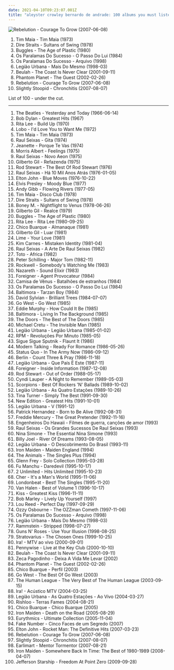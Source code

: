 ```yaml
---
date: 2021-04-10T09:23:07.001Z
title: "aleyster crowley bernardo de andrade: 100 albums you must listen to before you die"
---
```

![Rebelution - Courage To Grow (2007-06-08)](https://img.discogs.com/UE-WwdQeJlIDFFetntI6M_EF4kM=/fit-in/600x534/filters:strip_icc():format(jpeg):mode_rgb():quality(90)/discogs-images/R-2623307-1550285510-8608.jpeg.jpg "Rebelution - Courage To Grow (2007-06-08)")
<ol class="albums">
<li data-cover="http://coverartarchive.org/release/ff44db1d-4986-465e-bf65-5ca62d7e84b0/15665166046-500.jpg" data-tags="disco, soul, dance, album rock, funk, california, brazilian, romance, shows, aleister crowley, christopher lee, blogs, musica, aleyster crowley, argeu california seixas, silvio passos, wilson seixas, california seixas, familia, aleister, raul seixas, cultura, camisa de venus, amidio junior, filmes, anyzio rocha, nova california seixas, mucajai, argeu california, beto juara, don kalifa, caracarai, aleystercrowleype, donkalifa, aleystercrowley, simplesdemais, os putos brothers, aleyster, silva alhandra, krica morena bela, boa vista, roraima, kricamorena, encontro dos famosos, enoque gomes, rodrigo otarola, palco, familia santos, argeu, krica morena, mosca navarro, argeu bernardo de andrade, aleyster crowley bernardo de andrade, marcelo nova e a envergadura moral, mamao com acucar, thebestofaleystercrowley, negocios, banda metamorphosis, california rock clube, eventos, trepidants, destaque, os karetas, bernardo montador de moveis em recife, ernandes dantas, o peregrino da musica, curativos, t maia" role="button">Tim Maia - Tim Maia (1973)</li>
<li data-cover="http://coverartarchive.org/release/c5b897cd-1802-48ac-abae-b212695afba0/22190937325-500.jpg" data-tags="classic rock" role="button">Dire Straits - Sultans of Swing (1978)</li>
<li data-cover="http://coverartarchive.org/release/5345137c-dc6e-4d56-9bf8-19d270c27155/2823550916-500.jpg" data-tags="80s" role="button">Buggles - The Age of Plastic (1980)</li>
<li data-cover="http://coverartarchive.org/release/fd31377c-fa51-4b08-a8b2-5a76be4daffb/23201700892-500.jpg" data-tags="disco, dance, album rock, california, romance, shows, aleister crowley, christopher lee, blogs, musica, aleyster crowley, argeu california seixas, silvio passos, wilson seixas, california seixas, familia, aleister, raul seixas, cultura, camisa de venus, amidio junior, filmes, anyzio rocha, nova california seixas, eu tenho, mucajai, argeu california, beto juara, don kalifa, caracarai, aleystercrowleype, donkalifa, aleystercrowley, simplesdemais, os putos brothers, aleyster, silva alhandra, krica morena bela, boa vista, roraima, kricamorena, encontro dos famosos, enoque gomes, rodrigo otarola, palco, familia santos, argeu, krica morena, mosca navarro, argeu bernardo de andrade, aleyster crowley bernardo de andrade, marcelo nova e a envergadura moral, mamao com acucar, thebestofaleystercrowley, negocios, banda metamorphosis, california rock clube, eventos, trepidants, destaque, os karetas, bernardo montador de moveis em recife, ernandes dantas, o peregrino da musica" role="button">Os Paralamas Do Sucesso - O Passo Do Lui (1984)</li>
<li data-cover="http://coverartarchive.org/release/b1d6ea9c-8928-4204-b786-60839b533721/12597322118-500.jpg" data-tags="disco, dance, album rock, brasil, california, romance, john, shows, aleister crowley, christopher lee, blogs, musica, aleyster crowley, argeu california seixas, silvio passos, wilson seixas, california seixas, familia, aleister, raul seixas, cultura, camisa de venus, amidio junior, filmes, anyzio rocha, nova california seixas, mucajai, argeu california, beto juara, don kalifa, caracarai, aleystercrowleype, donkalifa, aleystercrowley, simplesdemais, os putos brothers, aleyster, silva alhandra, krica morena bela, boa vista, roraima, kricamorena, encontro dos famosos, enoque gomes, rodrigo otarola, palco, familia santos, argeu, krica morena, mosca navarro, argeu bernardo de andrade, aleyster crowley bernardo de andrade, marcelo nova e a envergadura moral, mamao com acucar, thebestofaleystercrowley, negocios, banda metamorphosis, california rock clube, eventos, trepidants, destaque, os karetas, bernardo montador de moveis em recife, ernandes dantas, o peregrino da musica, ozila, koumba" role="button">Os Paralamas Do Sucesso - Arquivo (1998)</li>
<li data-cover="http://coverartarchive.org/release/59b9a182-90c1-4aba-94d3-27d1f67a89ac/10427980414-500.jpg" data-tags="mais do mesmo, legião urbana" role="button">Legião Urbana - Mais Do Mesmo (1998-03)</li>
<li data-cover="https://img.discogs.com/Ibc3g8neRWGeMlXTjKh7Ue6p2I8=/fit-in/600x597/filters:strip_icc():format(jpeg):mode_rgb():quality(90)/discogs-images/R-1069108-1445584448-4000.jpeg.jpg" data-tags="indie pop, indie rock" role="button">Beulah - The Coast Is Never Clear (2001-09-11)</li>
<li data-cover="http://coverartarchive.org/release/6736dd14-d28a-3198-9416-f5f858400326/7010810256-500.jpg" data-tags="rock, indie, alternative, alternative rock, indie rock" role="button">Phantom Planet - The Guest (2002-02-26)</li>
<li data-cover="https://img.discogs.com/UE-WwdQeJlIDFFetntI6M_EF4kM=/fit-in/600x534/filters:strip_icc():format(jpeg):mode_rgb():quality(90)/discogs-images/R-2623307-1550285510-8608.jpeg.jpg" data-tags="ska, roots, california, roots reggae, aleister crowley, christopher lee, acoustic ska, aleyster crowley, argeu california seixas, silvio passos, wilson seixas, california seixas, california reggae, aleister, raul seixas, amidio junior, anyzio rocha, nova california seixas, mucajai, argeu california, beto juara, don kalifa, caracarai, donkalifa, aleystercrowley, simplesdemais, os putos brothers, aleyster, silva alhandra, krica morena bela, boa vista, roraima, kricamorena, familia santos, argeu, krica morena, mosca navarro, aleyster crowley bernardo de andrade, thebestofaleystercrowley" role="button">Rebelution - Courage To Grow (2007-06-08)</li>
<li data-cover="https://img.discogs.com/X_v6eci03aCEsI3LId02Wh75ROU=/fit-in/350x350/filters:strip_icc():format(jpeg):mode_rgb():quality(90)/discogs-images/R-2486885-1286710607.jpeg.jpg" data-tags="reggae-punk-acoustic-awesome" role="button">Slightly Stoopid - Chronchitis (2007-08-07)</li>
</ol>
List of 100 - under the cut.
<!-- more -->

_________________

<ol class="albums">
<li data-cover="http://coverartarchive.org/release/40fdd8ff-ec57-4a30-8133-eaabfef1bfdd/1502201764-500.jpg" data-tags="disco, classic rock, pop, 60s, british, dance, album rock, psychedelic, california, british invasion, beatles, romance, shows, aleister crowley, rock 'n roll, christopher lee, blogs, musica, aleyster crowley, argeu california seixas, silvio passos, wilson seixas, california seixas, familia, aleister, raul seixas, cultura, camisa de venus, amidio junior, filmes, anyzio rocha, nova california seixas, mucajai, argeu california, beto juara, don kalifa, caracarai, aleystercrowleype, donkalifa, aleystercrowley, simplesdemais, os putos brothers, aleyster, silva alhandra, krica morena bela, boa vista, roraima, kricamorena, encontro dos famosos, enoque gomes, rodrigo otarola, palco, familia santos, argeu, krica morena, mosca navarro, argeu bernardo de andrade, aleyster crowley bernardo de andrade, marcelo nova e a envergadura moral, mamao com acucar, thebestofaleystercrowley, negocios, banda metamorphosis, california rock clube, eventos, trepidants, destaque, os karetas, bernardo montador de moveis em recife, ernandes dantas, o peregrino da musica" role="button">
The Beatles - Yesterday and Today (1966-06-14)
</li>
<li data-cover="http://coverartarchive.org/release/67e712d4-73f7-3065-a749-601e0e9c625a/19371903124-500.jpg" data-tags="folk, 60s" role="button">
Bob Dylan - Greatest Hits (1967)
</li>
<li data-cover="https://img.discogs.com/kxQAJaDXIVEmsXTKhE62rmPbZaQ=/fit-in/600x600/filters:strip_icc():format(jpeg):mode_rgb():quality(90)/discogs-images/R-7943120-1452126999-5757.jpeg.jpg" data-tags="disco, rock, dance, album rock, psychedelic, mpb, california, romance, shows, aleister crowley, christopher lee, blogs, musica, aleyster crowley, argeu california seixas, silvio passos, wilson seixas, california seixas, familia, aleister, raul seixas, cultura, camisa de venus, amidio junior, filmes, anyzio rocha, nova california seixas, mucajai, argeu california, beto juara, don kalifa, caracarai, aleystercrowleype, donkalifa, aleystercrowley, simplesdemais, os putos brothers, aleyster, silva alhandra, krica morena bela, boa vista, roraima, kricamorena, encontro dos famosos, enoque gomes, rodrigo otarola, palco, familia santos, argeu, krica morena, mosca navarro, argeu bernardo de andrade, aleyster crowley bernardo de andrade, marcelo nova e a envergadura moral, mamao com acucar, thebestofaleystercrowley, negocios, banda metamorphosis, california rock clube, eventos, trepidants, destaque, os karetas, bernardo montador de moveis em recife, ernandes dantas, o peregrino da musica" role="button">
Rita Lee - Build Up (1970)
</li>
<li data-cover="http://coverartarchive.org/release/3298ff53-0b07-4ec0-ad51-0cffcdc095f5/1877687728-500.jpg" data-tags="california, aleister crowley, christopher lee, aleyster crowley, argeu california seixas, silvio passos, wilson seixas, california seixas, aleister, raul seixas, amidio junior, anyzio rocha, nova california seixas, mucajai, argeu california, beto juara, don kalifa, caracarai, donkalifa, aleystercrowley, simplesdemais, os putos brothers, aleyster, silva alhandra, krica morena bela, boa vista, roraima, kricamorena, familia santos, argeu, krica morena, mosca navarro, aleyster crowley bernardo de andrade" role="button">
Lobo - I'd Love You to Want Me (1972)
</li>
<li data-cover="http://coverartarchive.org/release/ff44db1d-4986-465e-bf65-5ca62d7e84b0/15665166046-500.jpg" data-tags="disco, soul, dance, album rock, funk, california, brazilian, romance, shows, aleister crowley, christopher lee, blogs, musica, aleyster crowley, argeu california seixas, silvio passos, wilson seixas, california seixas, familia, aleister, raul seixas, cultura, camisa de venus, amidio junior, filmes, anyzio rocha, nova california seixas, mucajai, argeu california, beto juara, don kalifa, caracarai, aleystercrowleype, donkalifa, aleystercrowley, simplesdemais, os putos brothers, aleyster, silva alhandra, krica morena bela, boa vista, roraima, kricamorena, encontro dos famosos, enoque gomes, rodrigo otarola, palco, familia santos, argeu, krica morena, mosca navarro, argeu bernardo de andrade, aleyster crowley bernardo de andrade, marcelo nova e a envergadura moral, mamao com acucar, thebestofaleystercrowley, negocios, banda metamorphosis, california rock clube, eventos, trepidants, destaque, os karetas, bernardo montador de moveis em recife, ernandes dantas, o peregrino da musica, curativos, t maia" role="button">
Tim Maia - Tim Maia (1973)
</li>
<li data-cover="http://coverartarchive.org/release/021640f8-2ef9-4767-8d5a-91ccff8ce023/21869039899-500.jpg" data-tags="rock" role="button">
Raul Seixas - Gita (1974)
</li>
<li data-cover="http://coverartarchive.org/release/f261421b-3b6f-3b8d-b1ab-98e87bbbea8c/23647063845-500.jpg" data-tags="disco, pop, dance, album rock, california, romance, shows, aleister crowley, christopher lee, blogs, mondiovision, musica, aleyster crowley, argeu california seixas, silvio passos, wilson seixas, california seixas, familia, aleister, raul seixas, cultura, radio paola, camisa de venus, amidio junior, filmes, anyzio rocha, nova california seixas, mucajai, argeu california, beto juara, don kalifa, caracarai, aleystercrowleype, donkalifa, aleystercrowley, simplesdemais, os putos brothers, aleyster, silva alhandra, krica morena bela, boa vista, roraima, kricamorena, encontro dos famosos, enoque gomes, rodrigo otarola, palco, familia santos, argeu, krica morena, mosca navarro, argeu bernardo de andrade, aleyster crowley bernardo de andrade, marcelo nova e a envergadura moral, mamao com acucar, thebestofaleystercrowley, negocios, banda metamorphosis, california rock clube, eventos, trepidants, destaque, os karetas, bernardo montador de moveis em recife, ernandes dantas, o peregrino da musica" role="button">
Jeanette - Porque Te Vas (1974)
</li>
<li data-cover="http://coverartarchive.org/release/29e7b29c-ac33-30ad-ab76-6a2a6afac877/16104793774-500.jpg" data-tags="california, aleister crowley, christopher lee, aleyster crowley, argeu california seixas, silvio passos, wilson seixas, california seixas, familia, aleister, raul seixas, amidio junior, anyzio rocha, nova california seixas, mucajai, argeu california, beto juara, don kalifa, caracarai, aleystercrowleype, donkalifa, aleystercrowley, simplesdemais, os putos brothers, aleyster, silva alhandra, krica morena bela, boa vista, roraima, kricamorena, encontro dos famosos, enoque gomes, rodrigo otarola, familia santos, argeu, krica morena, mosca navarro, argeu bernardo de andrade, aleyster crowley bernardo de andrade, thebestofaleystercrowley, banda metamorphosis, california rock clube, this is my life day after day" role="button">
Morris Albert - Feelings (1975)
</li>
<li data-cover="http://coverartarchive.org/release/7a1280a2-ea3f-483d-9ebe-17555dc39f48/9297473027-500.jpg" data-tags="raul seixas" role="button">
Raul Seixas - Novo Aeon (1975)
</li>
<li data-cover="https://img.discogs.com/BozErC_Eabkz2Ao29H5iNSljzbE=/fit-in/400x390/filters:strip_icc():format(jpeg):mode_rgb():quality(90)/discogs-images/R-7377345-1440176932-5795.jpeg.jpg" data-tags="brasil" role="button">
Gilberto Gil - Refazenda (1975)
</li>
<li data-cover="https://img.discogs.com/hM5BmfPN5x0z4tT0Jdmpt5LbOYg=/fit-in/589x600/filters:strip_icc():format(jpeg):mode_rgb():quality(90)/discogs-images/R-531158-1295702687.jpeg.jpg" data-tags="rock" role="button">
Rod Stewart - The Best Of Rod Stewart (1976)
</li>
<li data-cover="http://coverartarchive.org/release/115489f7-b1f2-4767-9691-497cb2b8c493/11090136805-500.jpg" data-tags="rock, raul seixas" role="button">
Raul Seixas - Há 10 Mil Anos Atrás (1976-01-05)
</li>
<li data-cover="https://img.discogs.com/pit2Y8VOErThwJExexAJ26xK6lg=/fit-in/600x594/filters:strip_icc():format(jpeg):mode_rgb():quality(90)/discogs-images/R-1224703-1357207251-9423.jpeg.jpg" data-tags="70s" role="button">
Elton John - Blue Moves (1976-10-22)
</li>
<li data-cover="https://img.discogs.com/bq0QckVWIFDP-FHYOGQcAgAd874=/fit-in/600x602/filters:strip_icc():format(jpeg):mode_rgb():quality(90)/discogs-images/R-2879602-1454686517-6941.jpeg.jpg" data-tags="country" role="button">
Elvis Presley - Moody Blue (1977)
</li>
<li data-cover="http://coverartarchive.org/release/837c8f21-a643-3488-9c48-67e72b98bde7/26383337174-500.jpg" data-tags="pop" role="button">
Andy Gibb - Flowing Rivers (1977-05)
</li>
<li data-cover="http://coverartarchive.org/release/b631be3e-7921-4cf1-ae4c-0552e95fe4f9/5039321627-500.jpg" data-tags="disco, dance, album rock, california, romance, shows, aleister crowley, christopher lee, blogs, musica, aleyster crowley, argeu california seixas, silvio passos, wilson seixas, california seixas, familia, aleister, raul seixas, cultura, camisa de venus, amidio junior, filmes, anyzio rocha, nova california seixas, mucajai, argeu california, beto juara, don kalifa, caracarai, aleystercrowleype, donkalifa, aleystercrowley, simplesdemais, os putos brothers, aleyster, silva alhandra, krica morena bela, boa vista, roraima, kricamorena, encontro dos famosos, enoque gomes, rodrigo otarola, palco, familia santos, argeu, krica morena, mosca navarro, argeu bernardo de andrade, aleyster crowley bernardo de andrade, marcelo nova e a envergadura moral, mamao com acucar, thebestofaleystercrowley, negocios, banda metamorphosis, california rock clube, eventos, trepidants, destaque, os karetas, bernardo montador de moveis em recife, ernandes dantas, o peregrino da musica" role="button">
Tim Maia - Disco Club (1978)
</li>
<li data-cover="http://coverartarchive.org/release/c5b897cd-1802-48ac-abae-b212695afba0/22190937325-500.jpg" data-tags="classic rock" role="button">
Dire Straits - Sultans of Swing (1978)
</li>
<li data-cover="https://img.discogs.com/Ybcefs5f55CMOZBix6qoKO-3vp0=/fit-in/600x600/filters:strip_icc():format(jpeg):mode_rgb():quality(90)/discogs-images/R-471954-1346960888-3621.jpeg.jpg" data-tags="disco, 70s" role="button">
Boney M. - Nightflight to Venus (1978-06-26)
</li>
<li data-cover="http://coverartarchive.org/release/bd4ca92f-8ddd-41e8-99de-27e4968f720d/15126951660-500.jpg" data-tags="brasil" role="button">
Gilberto Gil - Realce (1979)
</li>
<li data-cover="http://coverartarchive.org/release/5345137c-dc6e-4d56-9bf8-19d270c27155/2823550916-500.jpg" data-tags="80s" role="button">
Buggles - The Age of Plastic (1980)
</li>
<li data-cover="http://coverartarchive.org/release/36a69014-a603-4ee8-abd0-075b3ad8855d/18781130799-500.jpg" data-tags="rita lee" role="button">
Rita Lee - Rita Lee (1980-09-25)
</li>
<li data-cover="https://img.discogs.com/Hd3OivgTx3mooZsHRp7029R-yoE=/fit-in/450x450/filters:strip_icc():format(jpeg):mode_rgb():quality(90)/discogs-images/R-5556261-1396453367-3651.jpeg.jpg" data-tags="mpb" role="button">
Chico Buarque - Almanaque (1981)
</li>
<li data-cover="http://coverartarchive.org/release/b7a4a71b-6c61-4256-8514-05f786f6f530/4268556985-500.jpg" data-tags="brazil" role="button">
Gilberto Gil - Luar (1981)
</li>
<li data-cover="http://coverartarchive.org/release/08d180e8-7f4f-43c4-acca-b294f541537f/13470084746-500.jpg" data-tags="disco, california, aleister crowley, christopher lee, aleyster crowley, argeu california seixas, silvio passos, wilson seixas, california seixas, familia, aleister, raul seixas, amidio junior, electropearls, anyzio rocha, nova california seixas, mucajai, argeu california, beto juara, don kalifa, caracarai, aleystercrowleype, donkalifa, aleystercrowley, simplesdemais, os putos brothers, aleyster, silva alhandra, krica morena bela, boa vista, roraima, kricamorena, encontro dos famosos, enoque gomes, rodrigo otarola, familia santos, argeu, krica morena, mosca navarro, argeu bernardo de andrade, aleyster crowley bernardo de andrade, thebestofaleystercrowley, banda metamorphosis, california rock clube" role="button">
Lime - Your Love (1981)
</li>
<li data-cover="http://coverartarchive.org/release/2e3ad57d-da42-489f-8032-8b4b2b63478b/24154851314-500.jpg" data-tags="80s" role="button">
Kim Carnes - Mistaken Identity (1981-04)
</li>
<li data-cover="http://coverartarchive.org/release/5f910981-c1b3-4789-a48c-0f33b6d85fad/22842248782-500.jpg" data-tags="classic rock, raul seixas" role="button">
Raul Seixas - A Arte De Raul Seixas (1982)
</li>
<li data-cover="http://coverartarchive.org/release/857b0f94-f438-4edb-aabd-27f6dcf002a8/8934793925-500.jpg" data-tags="progressive rock, california, aleister crowley, christopher lee, aleyster crowley, argeu california seixas, silvio passos, wilson seixas, california seixas, raul seixas, amidio junior, anyzio rocha, nova california seixas, mucajai, argeu california, beto juara, don kalifa, caracarai, donkalifa, os putos brothers, aleyster, krica morena bela, boa vista, roraima, kricamorena, familia santos, argeu, krica morena, mosca navarro, aleyster crowley bernardo de andrade, proto-vaporwave" role="button">
Toto - Africa (1982)
</li>
<li data-cover="http://coverartarchive.org/release/da05c48d-63cd-49a4-8b77-6d72994597d7/14841840510-500.jpg" data-tags="80s, california, aleister crowley, christopher lee, aleyster crowley, argeu california seixas, silvio passos, wilson seixas, california seixas, aleister, raul seixas, amidio junior, anyzio rocha, nova california seixas, mucajai, argeu california, beto juara, don kalifa, caracarai, donkalifa, aleystercrowley, simplesdemais, os putos brothers, aleyster, silva alhandra, krica morena bela, boa vista, roraima, kricamorena, familia santos, argeu, krica morena, mosca navarro, aleyster crowley bernardo de andrade" role="button">
Peter Schilling - Major Tom (1982-11)
</li>
<li data-cover="http://coverartarchive.org/release/974cdb88-830c-4efc-8a9d-83e19b37ca90/21028345978-500.jpg" data-tags="disco, dance, don kalifa" role="button">
Rockwell - Somebody's Watching Me (1983)
</li>
<li data-cover="https://img.discogs.com/tecjsc5LhzvHJAyq6enRDCzY03I=/fit-in/600x450/filters:strip_icc():format(jpeg):mode_rgb():quality(90)/discogs-images/R-10997740-1507921116-4317.jpeg.jpg" data-tags="classic rock, rock, british, hard rock, scottish, california, aleister crowley, british rock, christopher lee, aleyster crowley, scottish rock, argeu california seixas, silvio passos, wilson seixas, california seixas, aleister, raul seixas, amidio junior, anyzio rocha, nova california seixas, mucajai, argeu california, beto juara, don kalifa, caracarai, donkalifa, aleystercrowley, simplesdemais, os putos brothers, aleyster, silva alhandra, krica morena bela, boa vista, roraima, kricamorena, familia santos, argeu, krica morena, mosca navarro, aleyster crowley bernardo de andrade" role="button">
Nazareth - Sound Elixir (1983)
</li>
<li data-cover="https://img.discogs.com/BQwO-H5s_4_Cl1QMLm6Nujp0I7I=/fit-in/600x598/filters:strip_icc():format(jpeg):mode_rgb():quality(90)/discogs-images/R-456486-1501941152-6189.jpeg.jpg" data-tags="classic rock, aor" role="button">
Foreigner - Agent Provocateur (1984)
</li>
<li data-cover="https://img.discogs.com/Sxv2t-ToHkc52Lbj1TNm94gtgEA=/fit-in/593x600/filters:strip_icc():format(jpeg):mode_rgb():quality(90)/discogs-images/R-1918474-1252420731.jpeg.jpg" data-tags="disco, rock, 80s, dance, album rock, brasil, punk rock, california, rock nacional, romance, shows, aleister crowley, brazilian rock, christopher lee, blogs, musica, aleyster crowley, argeu california seixas, silvio passos, wilson seixas, california seixas, familia, aleister, raul seixas, cultura, camisa de venus, amidio junior, filmes, anyzio rocha, nova california seixas, mucajai, argeu california, beto juara, don kalifa, caracarai, aleystercrowleype, donkalifa, aleystercrowley, simplesdemais, os putos brothers, aleyster, silva alhandra, krica morena bela, boa vista, roraima, kricamorena, encontro dos famosos, enoque gomes, rodrigo otarola, palco, familia santos, argeu, krica morena, mosca navarro, argeu bernardo de andrade, aleyster crowley bernardo de andrade, marcelo nova e a envergadura moral, mamao com acucar, thebestofaleystercrowley, negocios, banda metamorphosis, california rock clube, eventos, trepidants, destaque, os karetas, bernardo montador de moveis em recife, ernandes dantas, o peregrino da musica" role="button">
Camisa de Vênus - Batalhões de estranhos (1984)
</li>
<li data-cover="http://coverartarchive.org/release/fd31377c-fa51-4b08-a8b2-5a76be4daffb/23201700892-500.jpg" data-tags="disco, dance, album rock, california, romance, shows, aleister crowley, christopher lee, blogs, musica, aleyster crowley, argeu california seixas, silvio passos, wilson seixas, california seixas, familia, aleister, raul seixas, cultura, camisa de venus, amidio junior, filmes, anyzio rocha, nova california seixas, eu tenho, mucajai, argeu california, beto juara, don kalifa, caracarai, aleystercrowleype, donkalifa, aleystercrowley, simplesdemais, os putos brothers, aleyster, silva alhandra, krica morena bela, boa vista, roraima, kricamorena, encontro dos famosos, enoque gomes, rodrigo otarola, palco, familia santos, argeu, krica morena, mosca navarro, argeu bernardo de andrade, aleyster crowley bernardo de andrade, marcelo nova e a envergadura moral, mamao com acucar, thebestofaleystercrowley, negocios, banda metamorphosis, california rock clube, eventos, trepidants, destaque, os karetas, bernardo montador de moveis em recife, ernandes dantas, o peregrino da musica" role="button">
Os Paralamas Do Sucesso - O Passo Do Lui (1984)
</li>
<li data-cover="https://img.discogs.com/0qVT1TNd2pUattflaIdV5cK1C-E=/fit-in/487x469/filters:strip_icc():format(jpeg):mode_rgb():quality(90)/discogs-images/R-144145-1272041668.jpeg.jpg" data-tags="california, aleister crowley, christopher lee, aleyster crowley, argeu california seixas, silvio passos, wilson seixas, california seixas, aleister, raul seixas, amidio junior, anyzio rocha, nova california seixas, mucajai, argeu california, beto juara, don kalifa, caracarai, donkalifa, aleystercrowley, simplesdemais, os putos brothers, aleyster, silva alhandra, krica morena bela, boa vista, roraima, kricamorena, familia santos, argeu, krica morena, mosca navarro, aleyster crowley bernardo de andrade, thebestofaleystercrowley" role="button">
Baltimora - Tarzan Boy (1984)
</li>
<li data-cover="https://img.discogs.com/k3uh2E-XINOwP3h7x0EkEMswRe8=/fit-in/250x250/filters:strip_icc():format(jpeg):mode_rgb():quality(90)/discogs-images/R-1994442-1411815719-5446.jpeg.jpg" data-tags="80s, new wave" role="button">
David Sylvian - Brilliant Trees (1984-07-07)
</li>
<li data-cover="https://img.discogs.com/QoExq9KkBc9DrSF-n-aNimSdb2A=/fit-in/600x595/filters:strip_icc():format(jpeg):mode_rgb():quality(90)/discogs-images/R-1345708-1537628822-3303.jpeg.jpg" data-tags="80s, synthpop" role="button">
Go West - Go West (1985)
</li>
<li data-cover="http://coverartarchive.org/release/5b07a6c8-a3a2-4f5e-abdc-c3c9359340be/3363166051-500.jpg" data-tags="party all the time" role="button">
Eddie Murphy - How Could It Be (1985)
</li>
<li data-cover="https://img.discogs.com/w2H1ZUj9cBFdqm3O8Hjg6t_H7bE=/fit-in/350x368/filters:strip_icc():format(jpeg):mode_rgb():quality(90)/discogs-images/R-420182-1568177112-9432.jpeg.jpg" data-tags="pop, dance, 80s, italo disco, aleyster crowley, tarzan boy" role="button">
Baltimora - Living In The Background (1985)
</li>
<li data-cover="https://img.discogs.com/fFEJ6AJ-UUlkXDMBnTn2PULqNxE=/fit-in/600x543/filters:strip_icc():format(jpeg):mode_rgb():quality(90)/discogs-images/R-397370-1604657610-1339.jpeg.jpg" data-tags="classic rock" role="button">
The Doors - The Best of The Doors (1985)
</li>
<li data-cover="http://coverartarchive.org/release/51e6dfab-2972-3ee4-8821-73809bad995a/9095266087-500.jpg" data-tags="new wave" role="button">
Michael Cretu - The Invisible Man (1985)
</li>
<li data-cover="http://coverartarchive.org/release/405b99d3-3157-49f9-a6d9-da8602d09d77/17671304804-500.jpg" data-tags="80s, rock" role="button">
Legião Urbana - Legião Urbana (1985-01-02)
</li>
<li data-cover="http://coverartarchive.org/release/d9f79335-c1b6-421c-8b17-0efdb3b506f3/3076648829-500.jpg" data-tags="pop rock" role="button">
RPM - Revoluções Por Minuto (1985-05)
</li>
<li data-cover="https://img.discogs.com/tirPVSdXZyZ4_cFC38Iz0wp5bZc=/fit-in/600x588/filters:strip_icc():format(jpeg):mode_rgb():quality(90)/discogs-images/R-718678-1151440647.jpeg.jpg" data-tags="california" role="button">
Sigue Sigue Sputnik - Flaunt It (1986)
</li>
<li data-cover="http://coverartarchive.org/release/3e06903d-7aa9-4fc0-a0bc-8137532301e4/28816848310-500.jpg" data-tags="disco, pop, dance, modern talking, euro dance" role="button">
Modern Talking - Ready For Romance (1986-05-26)
</li>
<li data-cover="http://coverartarchive.org/release/00aeebee-9284-4b4a-9354-0a1d778a2e6f/19417654976-500.jpg" data-tags="status quo, in the army now, classic rock" role="button">
Status Quo - In The Army Now (1986-09-12)
</li>
<li data-cover="https://img.discogs.com/XiZiZZXDpIli4l52itXQgrjx8G0=/fit-in/600x600/filters:strip_icc():format(jpeg):mode_rgb():quality(90)/discogs-images/R-5015118-1382188477-4899.jpeg.jpg" data-tags="80s" role="button">
Berlin - Count Three & Pray (1986-11-18)
</li>
<li data-cover="http://coverartarchive.org/release/bfcbdba7-dfcd-4cdd-9a1a-3ca8685b33ad/17670955683-500.jpg" data-tags="brazilian rock" role="button">
Legião Urbana - Que País É Este (1987-11)
</li>
<li data-cover="http://coverartarchive.org/release/38c96b28-d354-46ba-b3c2-651c446d5757/5672366017-500.jpg" data-tags="classic rock" role="button">
Foreigner - Inside Information (1987-12-08)
</li>
<li data-cover="https://img.discogs.com/j6ABdMZvkBhESAH_HzBj1R0imLU=/fit-in/600x600/filters:strip_icc():format(jpeg):mode_rgb():quality(90)/discogs-images/R-6117964-1493846796-1853.jpeg.jpg" data-tags="rock, 70s, 80s, california, sympathy68, aleister crowley, rod stewart, christopher lee, aleyster crowley, argeu california seixas, silvio passos, wilson seixas, california seixas, raul seixas, amidio junior, anyzio rocha, nova california seixas, mucajai, argeu california, beto juara, don kalifa, caracarai, donkalifa, os putos brothers, aleyster, krica morena bela, boa vista, roraima, kricamorena, familia santos, argeu, krica morena, mosca navarro, aleyster crowley bernardo de andrade" role="button">
Rod Stewart - Out of Order (1988-05-17)
</li>
<li data-cover="http://coverartarchive.org/release/dbc74bd6-2a7a-4b34-a395-a20edd274c9b/7107782697-500.jpg" data-tags="80s" role="button">
Cyndi Lauper - A Night to Remember (1989-05-03)
</li>
<li data-cover="https://img.discogs.com/PIs4E_GysCelAPQhE91TL4d8GBM=/fit-in/586x585/filters:strip_icc():format(jpeg):mode_rgb():quality(90)/discogs-images/R-13872922-1563031374-4489.jpeg.jpg" data-tags="classic rock" role="button">
Scorpions - Best Of Rockers 'N' Ballads (1989-10-02)
</li>
<li data-cover="http://coverartarchive.org/release/96738581-b059-48ca-ab60-7d6a71c4ffcc/17671355589-500.jpg" data-tags="rock, brazilian rock" role="button">
Legião Urbana - As Quatro Estações (1989-10-26)
</li>
<li data-cover="http://coverartarchive.org/release/37b83a51-256e-4872-a297-0baf93799511/5311880688-500.jpg" data-tags="pop, rock, soul" role="button">
Tina Turner - Simply The Best (1991-09-30)
</li>
<li data-cover="https://img.discogs.com/OGJGwj9NudlJuCIQ-jdYUzSryNA=/fit-in/600x583/filters:strip_icc():format(jpeg):mode_rgb():quality(90)/discogs-images/R-2575625-1328362881.jpeg.jpg" data-tags="80s soul, new edition greatest hits" role="button">
New Edition - Greatest Hits (1991-10-01)
</li>
<li data-cover="http://coverartarchive.org/release/f23b3f56-64f6-414f-874d-67839bdd919a/2501401761-500.jpg" data-tags="progressive rock" role="button">
Legião Urbana - V (1991-12)
</li>
<li data-cover="https://img.discogs.com/hL4A-SoAj-csV0ZGDB7SZMVA8Tw=/fit-in/600x600/filters:strip_icc():format(jpeg):mode_rgb():quality(90)/discogs-images/R-143322-1347252806-8640.jpeg.jpg" data-tags="patrick hernandez-born to be alive" role="button">
Patrick Hernandez - Born to Be Alive (1992-08-31)
</li>
<li data-cover="https://img.discogs.com/ad_GgGa4b3sXjPOfE5JiB8TjMK4=/fit-in/600x594/filters:strip_icc():format(jpeg):mode_rgb():quality(90)/discogs-images/R-530698-1553812073-1058.jpeg.jpg" data-tags="freddie mercury" role="button">
Freddie Mercury - The Great Pretender (1992-11-16)
</li>
<li data-cover="https://img.discogs.com/1XGNbdhMKj_f_x0lpA3uhXQPOgo=/fit-in/600x824/filters:strip_icc():format(jpeg):mode_rgb():quality(90)/discogs-images/R-15794726-1597924404-7616.jpeg.jpg" data-tags="rock, brazilian, rock nacional, engenheiros do hawaii" role="button">
Engenheiros Do Hawaii - Filmes de guerra, canções de amor (1993)
</li>
<li data-cover="https://img.discogs.com/I2k1egVo4DD1Cp6HCHG2i30nMss=/fit-in/600x570/filters:strip_icc():format(jpeg):mode_rgb():quality(90)/discogs-images/R-8560120-1464039068-7578.jpeg.jpg" data-tags="disco, dance, album rock, california, romance, shows, aleister crowley, brazilian rock, christopher lee, blogs, musica, aleyster crowley, albuns i own, argeu california seixas, silvio passos, wilson seixas, california seixas, familia, raul, aleister, raul seixas, cultura, camisa de venus, amidio junior, filmes, anyzio rocha, nova california seixas, mucajai, argeu california, beto juara, don kalifa, caracarai, aleystercrowleype, donkalifa, aleystercrowley, simplesdemais, os putos brothers, aleyster, silva alhandra, krica morena bela, boa vista, roraima, kricamorena, encontro dos famosos, enoque gomes, rodrigo otarola, palco, familia santos, argeu, krica morena, mosca navarro, argeu bernardo de andrade, aleyster crowley bernardo de andrade, marcelo nova e a envergadura moral, mamao com acucar, thebestofaleystercrowley, negocios, banda metamorphosis, california rock clube, eventos, trepidants, destaque, os karetas, seixas, bernardo montador de moveis em recife, ernandes dantas, o peregrino da musica" role="button">
Raul Seixas - Os Grandes Sucessos De Raul Seixas (1993)
</li>
<li data-cover="http://coverartarchive.org/release/f51466e6-336f-4a9e-9781-a30b9ac0c293/28148987410-500.jpg" data-tags="jazz, blues" role="button">
Nina Simone - The Essential Nina Simone (1993)
</li>
<li data-cover="http://coverartarchive.org/release/e32208b3-dec0-4218-95b4-f3c200ea4146/25028213306-500.jpg" data-tags="rock, billy joel - river dreams" role="button">
Billy Joel - River Of Dreams (1993-08-05)
</li>
<li data-cover="http://coverartarchive.org/release/315d1ba0-63a1-4fc2-906c-2658e3110140/19166111237-500.jpg" data-tags="rock" role="button">
Legião Urbana - O Descobrimento Do Brasil (1993-11)
</li>
<li data-cover="https://img.discogs.com/Eqkgg2bf05VzfO8QewZ0xJGwY9M=/fit-in/400x398/filters:strip_icc():format(jpeg):mode_rgb():quality(90)/discogs-images/R-2765855-1300047081.jpeg.jpg" data-tags="metal, iron maiden, aguirre music, my cds" role="button">
Iron Maiden - Maiden England (1994)
</li>
<li data-cover="http://coverartarchive.org/release/9617b3f9-b44d-4cb9-b30d-641146aa5c0b/19351060768-500.jpg" data-tags="60s, progressive rock" role="button">
The Animals - The Singles Plus (1994)
</li>
<li data-cover="http://coverartarchive.org/release/b3473ef9-e8c6-3de6-ab6f-c1d329563d1b/8356453749-500.jpg" data-tags="80s" role="button">
Glenn Frey - Solo Collection (1995-03-28)
</li>
<li data-cover="http://coverartarchive.org/release/3784ca06-2bbb-4a33-918b-f35df8867049/9200748551-500.jpg" data-tags="stoner rock" role="button">
Fu Manchu - Daredevil (1995-10-17)
</li>
<li data-cover="http://coverartarchive.org/release/0eccc015-d5a7-3c9f-a704-f45343950d57/10101861565-500.jpg" data-tags="dance" role="button">
2 Unlimited - Hits Unlimited (1995-10-23)
</li>
<li data-cover="http://coverartarchive.org/release/e4e7db8a-2622-47d3-80a5-91534d523ac5/16429545666-500.jpg" data-tags="pop, rock" role="button">
Cher - It's a Man's World (1995-11-06)
</li>
<li data-cover="https://img.discogs.com/hYGxEOHrYeurYzckKAKrospH-Ek=/fit-in/600x600/filters:strip_icc():format(jpeg):mode_rgb():quality(90)/discogs-images/R-4921225-1379490135-2235.jpeg.jpg" data-tags="california, aleister crowley, christopher lee, flashback alternatives, aleyster crowley, argeu california seixas, silvio passos, wilson seixas, california seixas, aleister, raul seixas, amidio junior, anyzio rocha, nova california seixas, mucajai, argeu california, beto juara, don kalifa, caracarai, donkalifa, aleystercrowley, simplesdemais, os putos brothers, aleyster, silva alhandra, krica morena bela, roraima, kricamorena, familia santos, argeu, krica morena, mosca navarro, aleyster crowley bernardo de andrade, thebestofaleystercrowley, sues fave" role="button">
Londonbeat - Best! The Singles (1995-11-20)
</li>
<li data-cover="https://img.discogs.com/hQ1RFoAJI2lPHtiDrgEG3rMfAAg=/fit-in/600x594/filters:strip_icc():format(jpeg):mode_rgb():quality(90)/discogs-images/R-1973316-1306516530.jpeg.jpg" data-tags="80s, hard rock" role="button">
Van Halen - Best of Volume 1 (1996-10-17)
</li>
<li data-cover="http://coverartarchive.org/release/7566242e-c2f6-46ab-8584-93c7da59d08c/3167170521-500.jpg" data-tags="classic rock, hard rock" role="button">
Kiss - Greatest Kiss (1996-11-11)
</li>
<li data-cover="https://img.discogs.com/6tvszHQyYRyE1amS9JQZuTJTCQw=/fit-in/600x600/filters:strip_icc():format(jpeg):mode_rgb():quality(90)/discogs-images/R-4278866-1360517893-7101.jpeg.jpg" data-tags="california, advice, aleister crowley, christopher lee, aleyster crowley, argeu california seixas, silvio passos, wilson seixas, california seixas, familia, aleister, raul seixas, amidio junior, anyzio rocha, nova california seixas, mucajai, argeu california, beto juara, don kalifa, caracarai, aleystercrowleype, donkalifa, aleystercrowley, simplesdemais, os putos brothers, aleyster, silva alhandra, krica morena bela, boa vista, roraima, kricamorena, encontro dos famosos, enoque gomes, rodrigo otarola, familia santos, argeu, krica morena, mosca navarro, argeu bernardo de andrade, aleyster crowley bernardo de andrade, mamao com acucar, thebestofaleystercrowley, bmtribute, banda metamorphosis, california rock clube" role="button">
Bob Marley - Lively Up Yourself (1997)
</li>
<li data-cover="https://img.discogs.com/GJ8KE7ouV5F4FqLXWTk8zHiy-L4=/fit-in/600x601/filters:strip_icc():format(jpeg):mode_rgb():quality(90)/discogs-images/R-1865587-1260801231.jpeg.jpg" data-tags="rock, singer-songwriter" role="button">
Lou Reed - Perfect Day (1997-09-29)
</li>
<li data-cover="https://img.discogs.com/z_Leq-x3MaeNpNxEImylgrSCaqM=/fit-in/597x469/filters:strip_icc():format(jpeg):mode_rgb():quality(90)/discogs-images/R-16145182-1604193009-7453.jpeg.jpg" data-tags="heavy metal, ozzy osbourne" role="button">
Ozzy Osbourne - The OZZman Cometh (1997-11-06)
</li>
<li data-cover="http://coverartarchive.org/release/b1d6ea9c-8928-4204-b786-60839b533721/12597322118-500.jpg" data-tags="disco, dance, album rock, brasil, california, romance, john, shows, aleister crowley, christopher lee, blogs, musica, aleyster crowley, argeu california seixas, silvio passos, wilson seixas, california seixas, familia, aleister, raul seixas, cultura, camisa de venus, amidio junior, filmes, anyzio rocha, nova california seixas, mucajai, argeu california, beto juara, don kalifa, caracarai, aleystercrowleype, donkalifa, aleystercrowley, simplesdemais, os putos brothers, aleyster, silva alhandra, krica morena bela, boa vista, roraima, kricamorena, encontro dos famosos, enoque gomes, rodrigo otarola, palco, familia santos, argeu, krica morena, mosca navarro, argeu bernardo de andrade, aleyster crowley bernardo de andrade, marcelo nova e a envergadura moral, mamao com acucar, thebestofaleystercrowley, negocios, banda metamorphosis, california rock clube, eventos, trepidants, destaque, os karetas, bernardo montador de moveis em recife, ernandes dantas, o peregrino da musica, ozila, koumba" role="button">
Os Paralamas Do Sucesso - Arquivo (1998)
</li>
<li data-cover="http://coverartarchive.org/release/59b9a182-90c1-4aba-94d3-27d1f67a89ac/10427980414-500.jpg" data-tags="mais do mesmo, legião urbana" role="button">
Legião Urbana - Mais Do Mesmo (1998-03)
</li>
<li data-cover="http://coverartarchive.org/release/6927a050-9488-41de-8e0d-5e5cfbb95fbb/8903243496-500.jpg" data-tags="industrial metal, rammstein" role="button">
Rammstein - Stripped (1998-07-27)
</li>
<li data-cover="http://coverartarchive.org/release/949f9690-fcc1-4aa9-aafc-4d21c30b5c7b/13660336056-500.jpg" data-tags="hard rock" role="button">
Guns N' Roses - Use Your Illusion (1998-08-25)
</li>
<li data-cover="http://coverartarchive.org/release/366356b1-e1b2-47bc-9504-92150185fe0e/23810538290-500.jpg" data-tags="power metal" role="button">
Stratovarius - The Chosen Ones (1999-10-25)
</li>
<li data-cover="http://coverartarchive.org/release/e06b2fc1-ff78-4421-8cf3-ba3e89448a08/5219121672-500.jpg" data-tags="classic rock, rock, brasil, california, aleister crowley, christopher lee, aleyster crowley, argeu california seixas, silvio passos, wilson seixas, california seixas, aleister, raul seixas, amidio junior, anyzio rocha, nova california seixas, mucajai, argeu california, beto juara, don kalifa, caracarai, donkalifa, aleystercrowley, simplesdemais, os putos brothers, aleyster, silva alhandra, krica morena bela, boa vista, roraima, kricamorena, familia santos, argeu, krica morena, mosca navarro, aleyster crowley bernardo de andrade" role="button">
Ira! - MTV ao vivo (2000-09-01)
</li>
<li data-cover="https://img.discogs.com/v8Y1DZyd35gxMcUmR-CzIYlBc5I=/fit-in/306x306/filters:strip_icc():format(jpeg):mode_rgb():quality(90)/discogs-images/R-879356-1168474444.jpeg.jpg" data-tags="punk" role="button">
Pennywise - Live at the Key Club (2000-10-10)
</li>
<li data-cover="https://img.discogs.com/Ibc3g8neRWGeMlXTjKh7Ue6p2I8=/fit-in/600x597/filters:strip_icc():format(jpeg):mode_rgb():quality(90)/discogs-images/R-1069108-1445584448-4000.jpeg.jpg" data-tags="indie pop, indie rock" role="button">
Beulah - The Coast Is Never Clear (2001-09-11)
</li>
<li data-cover="https://img.discogs.com/6HuP-p6tY2DQ_Hv-LqVOYspx9cU=/fit-in/500x496/filters:strip_icc():format(jpeg):mode_rgb():quality(90)/discogs-images/R-4435333-1364810576-9810.jpeg.jpg" data-tags="disco, hip hop, soul, dance, album rock, california, samba, caviar, romance, shows, aleister crowley, trip music, christopher lee, blogs, musica, aleyster crowley, argeu california seixas, silvio passos, wilson seixas, california seixas, familia, aleister, raul seixas, cultura, camisa de venus, amidio junior, filmes, anyzio rocha, nova california seixas, zeca pagodinho, mucajai, argeu california, beto juara, don kalifa, caracarai, aleystercrowleype, donkalifa, aleystercrowley, simplesdemais, os putos brothers, aleyster, silva alhandra, krica morena bela, boa vista, roraima, kricamorena, encontro dos famosos, enoque gomes, rodrigo otarola, palco, familia santos, argeu, krica morena, mosca navarro, argeu bernardo de andrade, aleyster crowley bernardo de andrade, marcelo nova e a envergadura moral, mamao com acucar, thebestofaleystercrowley, negocios, banda metamorphosis, california rock clube, eventos, trepidants, destaque, os karetas, bernardo montador de moveis em recife, ernandes dantas, o peregrino da musica" role="button">
Zeca Pagodinho - Deixa A Vida Me Levar (2002)
</li>
<li data-cover="http://coverartarchive.org/release/6736dd14-d28a-3198-9416-f5f858400326/7010810256-500.jpg" data-tags="rock, indie, alternative, alternative rock, indie rock" role="button">
Phantom Planet - The Guest (2002-02-26)
</li>
<li data-cover="http://coverartarchive.org/release/aa69bcab-fcab-4d68-9ca7-7a2354e1262a/26931826663-500.jpg" data-tags="silvio passos" role="button">
Chico Buarque - Perfil (2003)
</li>
<li data-cover="http://coverartarchive.org/release/444d9253-8487-4011-850e-519d85c36424/10373977416-500.jpg" data-tags="pop, rock, 80s, california, aleister crowley, christopher lee, aleyster crowley, argeu california seixas, silvio passos, wilson seixas, california seixas, aleister, raul seixas, amidio junior, anyzio rocha, nova california seixas, mucajai, argeu california, beto juara, don kalifa, caracarai, donkalifa, aleystercrowley, simplesdemais, os putos brothers, aleyster, silva alhandra, krica morena bela, boa vista, roraima, kricamorena, familia santos, argeu, krica morena, mosca navarro, aleyster crowley bernardo de andrade" role="button">
Go West - The Best Of Go West (2003)
</li>
<li data-cover="http://coverartarchive.org/release/2e441d80-ca54-35eb-b3df-42095796aff1/3880014705-500.jpg" data-tags="80s, synthpop" role="button">
The Human League - The Very Best of The Human League (2003-09-15)
</li>
<li data-cover="http://coverartarchive.org/release/7731b748-297a-4956-b093-b74dc13aa61e/7029581439-500.jpg" data-tags="rock" role="button">
Ira! - Acústico MTV (2004-03-25)
</li>
<li data-cover="http://coverartarchive.org/release/9b6d8559-6d3c-44ff-b4ce-9b6c4d910006/4675942108-500.jpg" data-tags="california, aleister crowley, christopher lee, aleyster crowley, argeu california seixas, silvio passos, wilson seixas, california seixas, familia, aleister, raul seixas, amidio junior, anyzio rocha, nova california seixas, mucajai, argeu california, beto juara, don kalifa, caracarai, donkalifa, aleystercrowley, simplesdemais, os putos brothers, aleyster, silva alhandra, krica morena bela, boa vista, roraima, kricamorena, familia santos, argeu, krica morena, mosca navarro, argeu bernardo de andrade, aleyster crowley bernardo de andrade, thebestofaleystercrowley, banda metamorphosis" role="button">
Legião Urbana - As Quatro Estações - Ao Vivo (2004-03-27)
</li>
<li data-cover="http://coverartarchive.org/release/0fce7b78-8d3c-4ff3-8926-80ec007ae895/15299180713-500.jpg" data-tags="progressive rock" role="button">
Rishloo - Terras Fames (2004-08-21)
</li>
<li data-cover="http://coverartarchive.org/release/ff4bf915-8a21-417d-8c09-04600a7deb41/18504588791-500.jpg" data-tags="brazilian, samba, poetry, mpb" role="button">
Chico Buarque - Chico Buarque (2005)
</li>
<li data-cover="https://img.discogs.com/Eqkgg2bf05VzfO8QewZ0xJGwY9M=/fit-in/400x398/filters:strip_icc():format(jpeg):mode_rgb():quality(90)/discogs-images/R-2765855-1300047081.jpeg.jpg" data-tags="heavy metal" role="button">
Iron Maiden - Death on the Road (2005-08-29)
</li>
<li data-cover="http://coverartarchive.org/release/e2b358e9-7008-31b2-9983-06ddf5714a24/5901913185-500.jpg" data-tags="new wave" role="button">
Eurythmics - Ultimate Collection (2005-11-04)
</li>
<li data-cover="http://coverartarchive.org/release/d4113fd9-f037-46b6-97eb-e25dcbfc169b/3541372076-500.jpg" data-tags="os putos brothers" role="button">
Fake Number - Cinco Faces de um Segredo (2007)
</li>
<li data-cover="http://coverartarchive.org/release/028313be-6a18-4d87-a56c-7110a008cbef/1607759747-500.jpg" data-tags="rock, aleister crowley, aleyster crowley, argeu california seixas, nova california seixas, argeu bernardo de andrade, aleyster crowley bernardo de andrade" role="button">
Elton John - Rocket Man: The Definitive Hits (2007-03-23)
</li>
<li data-cover="https://img.discogs.com/UE-WwdQeJlIDFFetntI6M_EF4kM=/fit-in/600x534/filters:strip_icc():format(jpeg):mode_rgb():quality(90)/discogs-images/R-2623307-1550285510-8608.jpeg.jpg" data-tags="ska, roots, california, roots reggae, aleister crowley, christopher lee, acoustic ska, aleyster crowley, argeu california seixas, silvio passos, wilson seixas, california seixas, california reggae, aleister, raul seixas, amidio junior, anyzio rocha, nova california seixas, mucajai, argeu california, beto juara, don kalifa, caracarai, donkalifa, aleystercrowley, simplesdemais, os putos brothers, aleyster, silva alhandra, krica morena bela, boa vista, roraima, kricamorena, familia santos, argeu, krica morena, mosca navarro, aleyster crowley bernardo de andrade, thebestofaleystercrowley" role="button">
Rebelution - Courage To Grow (2007-06-08)
</li>
<li data-cover="https://img.discogs.com/X_v6eci03aCEsI3LId02Wh75ROU=/fit-in/350x350/filters:strip_icc():format(jpeg):mode_rgb():quality(90)/discogs-images/R-2486885-1286710607.jpeg.jpg" data-tags="reggae-punk-acoustic-awesome" role="button">
Slightly Stoopid - Chronchitis (2007-08-07)
</li>
<li data-cover="https://img.discogs.com/a3-2UCBs7IUzYNyk4S6SZ3v3m1Q=/fit-in/300x300/filters:strip_icc():format(jpeg):mode_rgb():quality(90)/discogs-images/R-2237637-1271588620.jpeg.jpg" data-tags="indie rock, california" role="button">
Earlimart - Mentor Tormentor (2007-08-21)
</li>
<li data-cover="http://coverartarchive.org/release/d289b05e-5dbb-36c4-8ea2-0bbb245b39ea/11090819547-500.jpg" data-tags="disco, 80s, dance, album rock, california, romance, 1980s, shows, aleister crowley, christopher lee, blogs, musica, aleyster crowley, argeu california seixas, silvio passos, wilson seixas, california seixas, familia, aleister, raul seixas, cultura, camisa de venus, amidio junior, filmes, anyzio rocha, nova california seixas, mucajai, argeu california, beto juara, don kalifa, caracarai, aleystercrowleype, donkalifa, aleystercrowley, simplesdemais, os putos brothers, aleyster, silva alhandra, krica morena bela, boa vista, roraima, kricamorena, encontro dos famosos, enoque gomes, rodrigo otarola, palco, familia santos, argeu, krica morena, mosca navarro, argeu bernardo de andrade, aleyster crowley bernardo de andrade, marcelo nova e a envergadura moral, mamao com acucar, albuns que eu tenho, thebestofaleystercrowley, negocios, decade80s, banda metamorphosis, california rock clube, eventos, trepidants, destaque, os karetas" role="button">
Iron Maiden - Somewhere Back In Time: The Best of 1980-1989 (2008-04-07)
</li>
<li data-cover="http://coverartarchive.org/release/84ec8ebf-198d-43a8-b5de-b186ce4781e3/3039123877-500.jpg" data-tags="classic rock" role="button">
Jefferson Starship - Freedom At Point Zero (2009-09-28)
</li>
</ol>